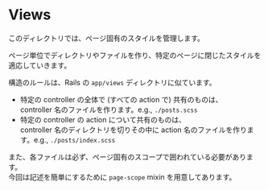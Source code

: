 Views
=====

このディレクトリでは、ページ固有のスタイルを管理します。

ページ単位でディレクトリやファイルを作り、特定のページに閉じたスタイルを適応していきます。

構造のルールは、Rails の `app/views` ディレクトリに似ています。

- 特定の controller の全体で (すべての action で) 共有のものは、  
  controller 名のファイルを作ります。e.g., `./posts.scss`
- 特定の controller の action について共有のものは、  
  controller 名のディレクトリを切りその中に action 名のファイルを作ります。e.g., `./posts/index.scss`

また、各ファイルは必ず、ページ固有のスコープで囲われている必要があります。  
今回は記述を簡単にするために `page-scope` mixin を用意してあります。
